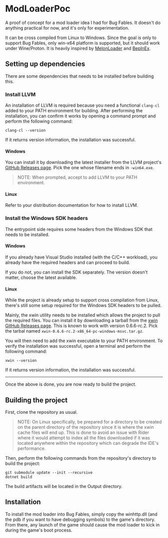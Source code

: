 # ModLoaderPoc
A proof of concept for a mod loader idea I had for Bug Fables. It doesn't do anything practical for now, and it's only for experimentation.

It can be cross compiled from Linux to Windows. Since the goal is only to support Bug Fables, only win-x64 platform is supported, but it should work under Wine/Proton. It is heavily inspired by [MelonLoader](https://github.com/LavaGang/MelonLoader) and [BepInEx](https://github.com/BepInEx/BepInEx).

## Setting up dependencies
There are some dependencies that needs to be installed before building this.

### Install LLVM
An installation of LLVM is required because you need a functional `clang-cl` added to your PATH environment for building. After performing the installation, you can confirm it works by opening a command prompt and perform the following command:
```
clang-cl --version
```
If it returns version information, the installation was successful.

#### Windows
You can install it by downloading the latest installer from the LLVM project's [GitHub Releases page](https://github.com/llvm/llvm-project/releases). Pick the one whose filename ends in `-win64.exe`.

> NOTE: When prompted, accept to add LLVM to your PATH environment.

#### Linux
Refer to your distribution documentation for how to install LLVM.

### Install the Windows SDK headers
The entrypoint side requires some headers from the Windows SDK that needs to be installed.

#### Windows
If you already have Visual Studio installed (with the C/C++ workload), you already have the required headers and can proceed to build.

If you do not, you can install the SDK separately. The version doesn't matter, choose the latest available.

#### Linux
While the project is already setup to support cross compilation from Linux, there's still some setup required for the Windows SDK headers to be pulled.

Mainly, the xwin utility needs to be installed which allows the project to pull the required files. You can install it by downloading a tarball from the [xwin GitHub Releases page](https://github.com/Jake-Shadle/xwin/releases/tag/0.6.6-rc.2). This is known to work with version 0.6.6-rc.2. Pick the tarbal named `xwin-0.6.6-rc.2-x86_64-pc-windows-msvc.tar.gz`.

You will then need to add the xwin executable to your PATH environment. To verify the installation was successful, open a terminal and perform the following command:

```
xwin --version
```
If it returns version information, the installation was successful.
___
Once the above is done, you are now ready to build the project.

## Building the project
First, clone the repository as usual.

> NOTE: On Linux specifically, be prepared for a directory to be created on the parent directory of the repository since it is where the xwin cache files will end up. This is done to avoid an issue with Rider where it would attempt to index all the files downloaded if it was located anywhere within the repository which can degrade the IDE's performance.

Then, perform the following commands from the repository's directory to build the project:

```
git submodule update --init --recursive
dotnet build
```
The build artifacts will be located in the Output directory.

## Installation
To install the mod loader into Bug Fables, simply copy the winhttp.dll (and the pdb if you want to have debugging symbols) to the game's directory. From there, any launch of the game should cause the mod loader to kick in during the game's boot process.
